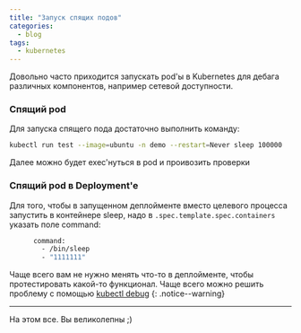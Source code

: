 ```yaml
---
title: "Запуск спящих подов"
categories:
  - blog
tags:
  - kubernetes
---
```


Довольно часто приходится запускать pod'ы в Kubernetes для дебага различных компонентов, например сетевой доступности.

### Спящий pod

Для запуска спящего пода достаточно выполнить команду:
```bash
kubectl run test --image=ubuntu -n demo --restart=Never sleep 100000
```
Далее можно будет exec'нуться в pod и проивозить проверки

### Спящий pod в Deployment'e

Для того, чтобы в запущенном деплойменте вместо целевого процесса запустить в контейнере sleep, надо в `.spec.template.spec.containers` указать поле command:
```bash
      command:
        - /bin/sleep
        - "1111111"
```

Чаще всего вам не нужно менять что-то в деплойменте, чтобы протестировать какой-то функционал. Чаще всего можно решить проблему с помощью [kubectl debug](https://kubernetes.io/docs/tasks/debug/debug-application/debug-running-pod/)
{: .notice--warning}



---
На этом все. Вы великолепны ;)
